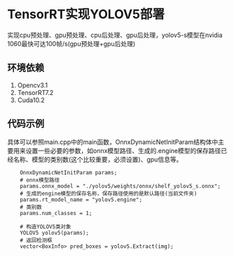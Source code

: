 # TensorRT实现YOLOV5部署
实现cpu预处理、gpu预处理、cpu后处理、gpu后处理，yolov5-s模型在nvidia 1060最快可达100帧/s(gpu预处理+gpu后处理)

## 环境依赖

1. Opencv3.1
2. TensorRT7.2
3. Cuda10.2

## 代码示例
具体可以参照main.cpp中的main函数，OnnxDynamicNetInitParam结构体中主要用来设置一些必要的参数，如onnx模型路径、生成的.engine模型的保存路径已经名称、模型的类别数(这个比较重要，必须设置)、gpu信息等。
```
    OnnxDynamicNetInitParam params;
    # onnx模型路径
	params.onnx_model = "./yolov5/weights/onnx/shelf_yolov5_s.onnx";
    # 生成的engine模型的保存名称，保存路径使用的是默认路径(当前文件夹)
	params.rt_model_name = "yolov5.engine";
    # 类别数
	params.num_classes = 1;

    # 构造YOLOV5类对象
    YOLOV5 yolov5(params);
    # 返回检测框
    vector<BoxInfo> pred_boxes = yolov5.Extract(img);
```